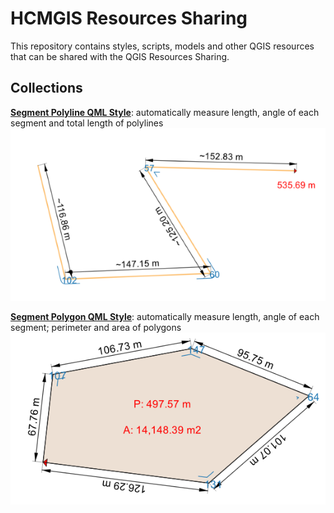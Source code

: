 # HCMGIS Resources Sharing

This repository contains styles, scripts, models and other QGIS 
resources that can be shared with the QGIS Resources Sharing.

## Collections

[**Segment Polyline QML Style**](https://github.com/thangqd/HCMGIS-Resources/tree/master/collections/segments): automatically measure length, angle of each segment and total length of polylines 
![Segmen Polyline](collections/segments/preview/segment_polyline.png)


[**Segment Polygon QML Style**](https://github.com/thangqd/HCMGIS-Resources/tree/master/collections/segments): automatically measure length, angle of each segment; perimeter and area of polygons 
![Segment Polygon](collections/segments/preview/segment_polygon.png)